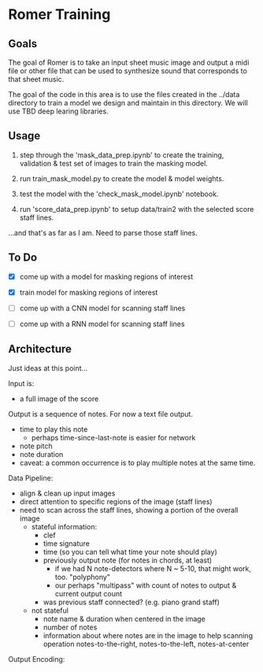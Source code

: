 # Romer Training

## Goals

The goal of Romer is to take an input sheet music image and output a midi file or other file that can be used to synthesize sound that corresponds to that sheet music.

The goal of the code in this area is to use the files created in the ../data directory to train a model we design and maintain in this directory.  We will use TBD deep learing libraries.

## Usage

1. step through the 'mask_data_prep.ipynb' to create the training,
validation & test set of images to train the masking model.

2. run train_mask_model.py to create the model & model weights.

3. test the model with the 'check_mask_model.ipynb' notebook.

4. run 'score_data_prep.ipynb' to setup data/train2 with the selected score staff lines.

...and that's as far as I am.  Need to parse those staff lines.

## To Do

- [X] come up with a model for masking regions of interest
- [X] train model for masking regions of interest
- [ ] come up with a CNN model for scanning staff lines
- [ ] come up with a RNN model for scanning staff lines


## Architecture

Just ideas at this point...

Input is:
- a full image of the score

Output is a sequence of notes.  For now a text file output.
- time to play this note
  - perhaps time-since-last-note is easier for network
- note pitch
- note duration
- caveat: a common occurrence is to play multiple notes at the same time.

Data Pipeline:
- align & clean up input images
- direct attention to specific regions of the image (staff lines)
- need to scan across the staff lines, showing a portion of the overall image
  - stateful information:
    - clef
    - time signature
    - time (so you can tell what time your note should play)
    - previously output note (for notes in chords, at least)
      - if we had N note-detectors where N ~ 5-10, that might work, too. "polyphony"
      - our perhaps "multipass" with count of notes to output & current output count
    - was previous staff connected? (e.g. piano grand staff)
  - not stateful
    - note name & duration when centered in the image
    - number of notes
    - information about where notes are in the image to help scanning operation
      notes-to-the-right, notes-to-the-left, notes-at-center

Output Encoding:
